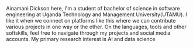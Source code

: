 Ainamani Dickson here, I'm a student of bachelor of science in software engineering at Uganda Technology and Management University(UTAMU).
I like it when we connect on platforms like this where we can contribute various projects in one way or the other.
On the languages, tools and other softskills, feel free to navigate through my projects and social media accounts.
My primary research interest is AI and data science
